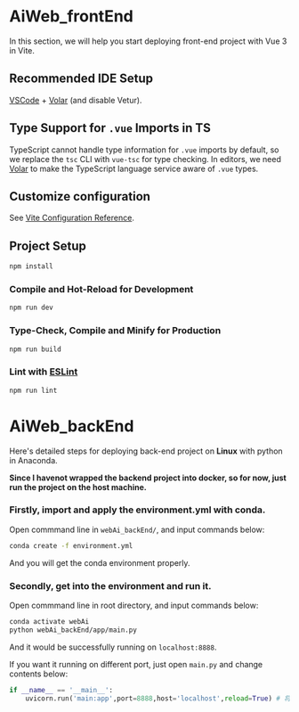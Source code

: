 # AiWeb_frontEnd

In this section, we will help you start deploying front-end project with Vue 3 in Vite.

## Recommended IDE Setup

[VSCode](https://code.visualstudio.com/) + [Volar](https://marketplace.visualstudio.com/items?itemName=Vue.volar) (and disable Vetur).

## Type Support for `.vue` Imports in TS

TypeScript cannot handle type information for `.vue` imports by default, so we replace the `tsc` CLI with `vue-tsc` for type checking. In editors, we need [Volar](https://marketplace.visualstudio.com/items?itemName=Vue.volar) to make the TypeScript language service aware of `.vue` types.

## Customize configuration

See [Vite Configuration Reference](https://vite.dev/config/).

## Project Setup

```sh
npm install
```

### Compile and Hot-Reload for Development

```sh
npm run dev
```

### Type-Check, Compile and Minify for Production

```sh
npm run build
```

### Lint with [ESLint](https://eslint.org/)

```sh
npm run lint
```

# AiWeb_backEnd

Here's detailed steps for deploying back-end project on **Linux** with python in Anaconda.

**Since I havenot wrapped the backend project into docker, so for now, just run the project on the host machine.**

### Firstly, import and apply the environment.yml with conda.

Open commmand line in `webAi_backEnd/`, and input commands below:
```sh
conda create -f environment.yml
```
And you will get the conda environment properly.

### Secondly, get into the environment and run it.

Open commmand line in root directory, and input commands below:
```sh
conda activate webAi
python webAi_backEnd/app/main.py
```
And it would be successfully running on `localhost:8888`.

If you want it running on different port, just open `main.py` and change contents below:
```python
if __name__ == '__main__':
    uvicorn.run('main:app',port=8888,host='localhost',reload=True) # 将port=8888改为想要发布的端口即可
```
